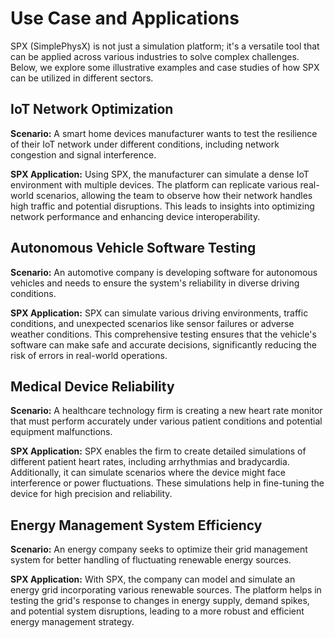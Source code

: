 # Use Case and Applications

SPX (SimplePhysX) is not just a simulation platform; it's a versatile tool that can be applied across various industries to solve complex challenges. Below, we explore some illustrative examples and case studies of how SPX can be utilized in different sectors.

## IoT Network Optimization

**Scenario:** A smart home devices manufacturer wants to test the resilience of their IoT network under different conditions, including network congestion and signal interference.

**SPX Application:** Using SPX, the manufacturer can simulate a dense IoT environment with multiple devices. The platform can replicate various real-world scenarios, allowing the team to observe how their network handles high traffic and potential disruptions. This leads to insights into optimizing network performance and enhancing device interoperability.

## Autonomous Vehicle Software Testing

**Scenario:** An automotive company is developing software for autonomous vehicles and needs to ensure the system's reliability in diverse driving conditions.

**SPX Application:** SPX can simulate various driving environments, traffic conditions, and unexpected scenarios like sensor failures or adverse weather conditions. This comprehensive testing ensures that the vehicle's software can make safe and accurate decisions, significantly reducing the risk of errors in real-world operations.

## Medical Device Reliability

**Scenario:** A healthcare technology firm is creating a new heart rate monitor that must perform accurately under various patient conditions and potential equipment malfunctions.

**SPX Application:** SPX enables the firm to create detailed simulations of different patient heart rates, including arrhythmias and bradycardia. Additionally, it can simulate scenarios where the device might face interference or power fluctuations. These simulations help in fine-tuning the device for high precision and reliability.

## Energy Management System Efficiency

**Scenario:** An energy company seeks to optimize their grid management system for better handling of fluctuating renewable energy sources.

**SPX Application:** With SPX, the company can model and simulate an energy grid incorporating various renewable sources. The platform helps in testing the grid's response to changes in energy supply, demand spikes, and potential system disruptions, leading to a more robust and efficient energy management strategy.
